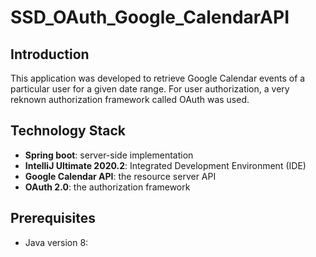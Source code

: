 # SSD_OAuth_Google_CalendarAPI

## Introduction

This application was developed to retrieve Google Calendar events of a particular user for a given date range. For user authorization, a very reknown authorization framework called OAuth was used. 

## Technology Stack

* **Spring boot**: server-side implementation
* **IntelliJ Ultimate 2020.2**: Integrated Development Environment (IDE)
* **Google Calendar API**: the resource server API
* **OAuth 2.0**: the authorization framework

## Prerequisites

* Java version 8: [](https://www.oracle.com/java/technologies/javase/javase-jdk8-downloads.html)

